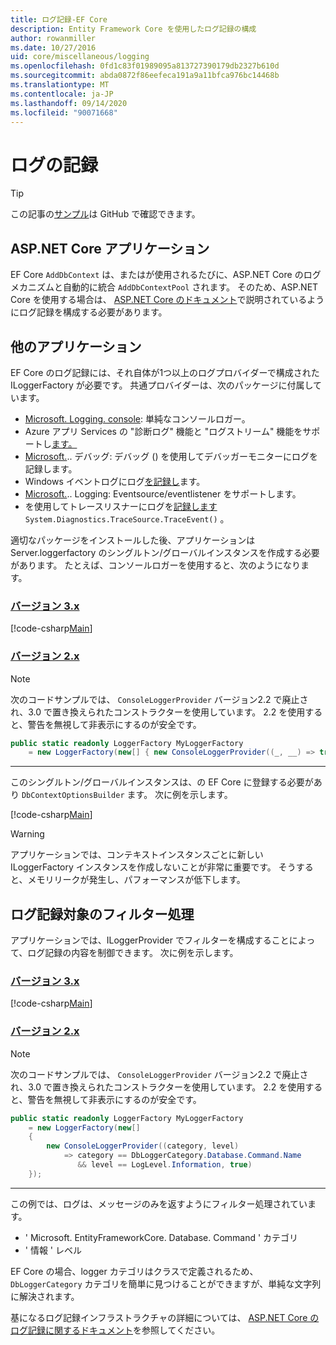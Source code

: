```yaml
---
title: ログ記録-EF Core
description: Entity Framework Core を使用したログ記録の構成
author: rowanmiller
ms.date: 10/27/2016
uid: core/miscellaneous/logging
ms.openlocfilehash: 0fd1c83f01989095a813727390179db2327b610d
ms.sourcegitcommit: abda0872f86eefeca191a9a11bfca976bc14468b
ms.translationtype: MT
ms.contentlocale: ja-JP
ms.lasthandoff: 09/14/2020
ms.locfileid: "90071668"
---
```

# <a name="logging"></a>ログの記録

> [!TIP]  
> この記事の[サンプル](https://github.com/dotnet/EntityFramework.Docs/tree/master/samples/core/Miscellaneous/Logging)は GitHub で確認できます。

## <a name="aspnet-core-applications"></a>ASP.NET Core アプリケーション

EF Core `AddDbContext` は、またはが使用されるたびに、ASP.NET Core のログメカニズムと自動的に統合 `AddDbContextPool` されます。 そのため、ASP.NET Core を使用する場合は、 [ASP.NET Core のドキュメント](/aspnet/core/fundamentals/logging?tabs=aspnetcore2x)で説明されているようにログ記録を構成する必要があります。

## <a name="other-applications"></a>他のアプリケーション

EF Core のログ記録には、それ自体が1つ以上のログプロバイダーで構成された ILoggerFactory が必要です。 共通プロバイダーは、次のパッケージに付属しています。

* [Microsoft. Logging. console](https://www.nuget.org/packages/Microsoft.Extensions.Logging.Console/): 単純なコンソールロガー。
* Azure アプリ Services の "診断ログ" 機能と "ログストリーム" 機能をサポートし[ます。](https://www.nuget.org/packages/Microsoft.Extensions.Logging.AzureAppServices/)
* [Microsoft.](https://www.nuget.org/packages/Microsoft.Extensions.Logging.Debug/).. デバッグ: デバッグ () を使用してデバッガーモニターにログを記録します。
* Windows イベントログにログ[を記録し](https://www.nuget.org/packages/Microsoft.Extensions.Logging.EventLog/)ます。
* [Microsoft.](https://www.nuget.org/packages/Microsoft.Extensions.Logging.EventSource/).. Logging: Eventsource/eventlistener をサポートします。
* を使用してトレースリスナーにログを[記録します](https://www.nuget.org/packages/Microsoft.Extensions.Logging.TraceSource/) `System.Diagnostics.TraceSource.TraceEvent()` 。

適切なパッケージをインストールした後、アプリケーションは Server.loggerfactory のシングルトン/グローバルインスタンスを作成する必要があります。 たとえば、コンソールロガーを使用すると、次のようになります。

### <a name="version-3x"></a>[バージョン 3.x](#tab/v3)

[!code-csharp[Main](../../../samples/core/Miscellaneous/Logging/Logging/BloggingContext.cs#DefineLoggerFactory)]

### <a name="version-2x"></a>[バージョン 2.x](#tab/v2)

> [!NOTE]
> 次のコードサンプルでは、 `ConsoleLoggerProvider` バージョン2.2 で廃止され、3.0 で置き換えられたコンストラクターを使用しています。 2.2 を使用すると、警告を無視して非表示にするのが安全です。

``` csharp
public static readonly LoggerFactory MyLoggerFactory
    = new LoggerFactory(new[] { new ConsoleLoggerProvider((_, __) => true, true) });
```

***

このシングルトン/グローバルインスタンスは、の EF Core に登録する必要があり `DbContextOptionsBuilder` ます。 次に例を示します。

[!code-csharp[Main](../../../samples/core/Miscellaneous/Logging/Logging/BloggingContext.cs#RegisterLoggerFactory)]

> [!WARNING]
> アプリケーションでは、コンテキストインスタンスごとに新しい ILoggerFactory インスタンスを作成しないことが非常に重要です。 そうすると、メモリリークが発生し、パフォーマンスが低下します。

## <a name="filtering-what-is-logged"></a>ログ記録対象のフィルター処理

アプリケーションでは、ILoggerProvider でフィルターを構成することによって、ログ記録の内容を制御できます。 次に例を示します。

### <a name="version-3x"></a>[バージョン 3.x](#tab/v3)

[!code-csharp[Main](../../../samples/core/Miscellaneous/Logging/Logging/BloggingContextWithFiltering.cs#DefineLoggerFactory)]

### <a name="version-2x"></a>[バージョン 2.x](#tab/v2)

> [!NOTE]
> 次のコードサンプルでは、 `ConsoleLoggerProvider` バージョン2.2 で廃止され、3.0 で置き換えられたコンストラクターを使用しています。 2.2 を使用すると、警告を無視して非表示にするのが安全です。

``` csharp
public static readonly LoggerFactory MyLoggerFactory
    = new LoggerFactory(new[]
    {
        new ConsoleLoggerProvider((category, level)
            => category == DbLoggerCategory.Database.Command.Name
               && level == LogLevel.Information, true)
    });
```

***

この例では、ログは、メッセージのみを返すようにフィルター処理されています。

* ' Microsoft. EntityFrameworkCore. Database. Command ' カテゴリ
* ' 情報 ' レベル

EF Core の場合、logger カテゴリはクラスで定義されるため、 `DbLoggerCategory` カテゴリを簡単に見つけることができますが、単純な文字列に解決されます。

基になるログ記録インフラストラクチャの詳細については、 [ASP.NET Core のログ記録に関するドキュメント](/aspnet/core/fundamentals/logging?tabs=aspnetcore2x)を参照してください。
